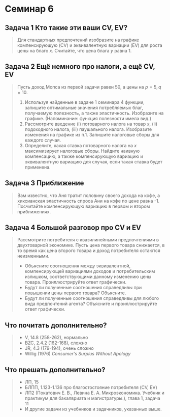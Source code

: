 # Семинар 6

## Задача 1 Кто такие эти ваши CV, EV?

> Для стандартных предпочтений изобразите на графике компенсирующую (CV) и эквивалентную вариации (EV) для роста цены на благо $x$. Считайте, что цена блага $y$ равна 1.

## Задача 2 Ещё немного про налоги, а ещё CV, EV

> Пусть доход Мопса из первой задачи равен 50, а цены на $p = 5, q = 10$.
> 
> 1. Используя найденные в задаче 1 семинара 4 функции, запишите оптимальные значения потребляемых благ, получаемую полезность, а также эластичность. Изобразите на графике. (Напоминание: функция полезности имела вид.)
> 2. Рассмотрите введение (i) потоварного налога на товар $x$, (ii) подоходного налога, (iii) паушального налога. Изобразите изменения на графике из п.1. Запишите налоговые сборы для каждого случая.
> 3. Определите, какая ставка потоварного налога на $x$ максимизирует налоговые сборы. Найдите наивную компенсацию, а также компенсирующую вариацию и эквивалентную вариацию для случая, если такая ставка будет применена. 

## Задача 3 Приближение

> Вам известно, что Аня тратит половину своего дохода на кофе, а хиксианская эластичность спроса Ани на кофе по цене равна -1. Посчитайте компенсирующую вариацию в первом и втором приближениях.


## Задача 4 Большой разговор про CV и EV

> Рассмотрите потребителя с квазилинейными предпочтениями в двухтоварной экономике. Пусть цена первого товара снижается, в то время как цена второго товара и доход потребителя остаются неизменными.
> * Объясните соотношения между эквивалентной, компенсирующей вариациями доходов и потребительским излишком, соответствующими данному изменению цены товара. Проиллюстрируйте ответ графически.
> *  Будут ли полученные соотношения справедливы при повышении цены первого товара? Объясните.
> *  Будут ли полученные соотношения справедливы для любого вида предпочтений агента? Объясните и проиллюстрируйте ответ графически.


## Что почитать дополнительно?
> * V, 14.8 (258-262), нормально
> * BZC, 2.4.2 (162-168), сложно
> * JR, 4.3 (179-194), очень сложно
> * Willig (1976) *Consumer's Surplus Without Apology*

## Что прешать дополнительно?
> * ЛП, 15 
> * БЛПП, 1.123-1.136 про благостостояние потребителя (CV, EV)
> * ЛП2 (Покатович Е. В., Левина Е. А. Микроэкономика. Учебник и практикум для бакалвриата и магистратуры.), глава 1, задача 11
> * И другие задачи из учебников и задачников, указанных выше.



